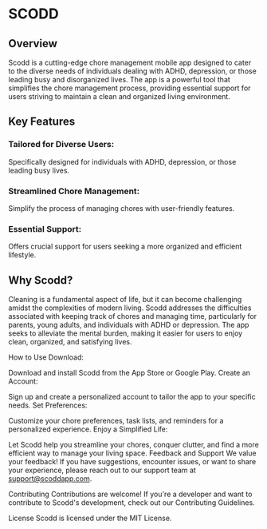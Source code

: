 # SCODD
## Overview
Scodd is a cutting-edge chore management mobile app designed to cater to the diverse needs of individuals dealing with ADHD, depression, or those leading busy and disorganized lives. The app is a powerful tool that simplifies the chore management process, providing essential support for users striving to maintain a clean and organized living environment.

## Key Features
### Tailored for Diverse Users:

Specifically designed for individuals with ADHD, depression, or those leading busy lives.
### Streamlined Chore Management:

Simplify the process of managing chores with user-friendly features.
### Essential Support:

Offers crucial support for users seeking a more organized and efficient lifestyle.
## Why Scodd?
Cleaning is a fundamental aspect of life, but it can become challenging amidst the complexities of modern living. Scodd addresses the difficulties associated with keeping track of chores and managing time, particularly for parents, young adults, and individuals with ADHD or depression. The app seeks to alleviate the mental burden, making it easier for users to enjoy clean, organized, and satisfying lives.

How to Use
Download:

Download and install Scodd from the App Store or Google Play.
Create an Account:

Sign up and create a personalized account to tailor the app to your specific needs.
Set Preferences:

Customize your chore preferences, task lists, and reminders for a personalized experience.
Enjoy a Simplified Life:

Let Scodd help you streamline your chores, conquer clutter, and find a more efficient way to manage your living space.
Feedback and Support
We value your feedback! If you have suggestions, encounter issues, or want to share your experience, please reach out to our support team at support@scoddapp.com.

Contributing
Contributions are welcome! If you're a developer and want to contribute to Scodd's development, check out our Contributing Guidelines.

License
Scodd is licensed under the MIT License.
